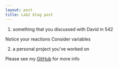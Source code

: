 ```yaml
---
layout: post
title: Lab2 blog post
---
```


1. something that you discussed with David in 542

Notice your reactions
Consider variables

2. a personal project you've worked on

Please see my [GitHub](https://github.com/tguo9) for more info
